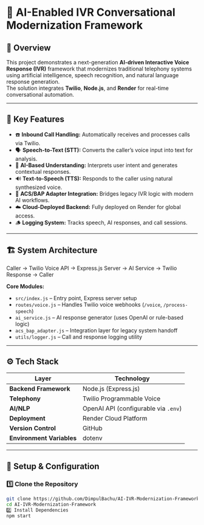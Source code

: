 # 🤖 AI-Enabled IVR Conversational Modernization Framework

## 🧩 Overview
This project demonstrates a next-generation **AI-driven Interactive Voice Response (IVR)** framework that modernizes traditional telephony systems using artificial intelligence, speech recognition, and natural language response generation.  
The solution integrates **Twilio**, **Node.js**, and **Render** for real-time conversational automation.

---

## 🚀 Key Features
- ☎️ **Inbound Call Handling:** Automatically receives and processes calls via Twilio.
- 🗣️ **Speech-to-Text (STT):** Converts the caller’s voice input into text for analysis.
- 🧠 **AI-Based Understanding:** Interprets user intent and generates contextual responses.
- 🔊 **Text-to-Speech (TTS):** Responds to the caller using natural synthesized voice.
- 🔗 **ACS/BAP Adapter Integration:** Bridges legacy IVR logic with modern AI workflows.
- ☁️ **Cloud-Deployed Backend:** Fully deployed on Render for global access.
- 🪵 **Logging System:** Tracks speech, AI responses, and call sessions.

---

## 🏗️ System Architecture
Caller → Twilio Voice API → Express.js Server → AI Service → Twilio Response → Caller

**Core Modules:**
- `src/index.js` – Entry point, Express server setup  
- `routes/voice.js` – Handles Twilio voice webhooks (`/voice`, `/process-speech`)  
- `ai_service.js` – AI response generator (uses OpenAI or rule-based logic)  
- `acs_bap_adapter.js` – Integration layer for legacy system handoff  
- `utils/logger.js` – Call and response logging utility  

---

## ⚙️ Tech Stack
| Layer | Technology |
|-------|-------------|
| **Backend Framework** | Node.js (Express.js) |
| **Telephony** | Twilio Programmable Voice |
| **AI/NLP** | OpenAI API (configurable via `.env`) |
| **Deployment** | Render Cloud Platform |
| **Version Control** | GitHub |
| **Environment Variables** | dotenv |

---

## 🔧 Setup & Configuration

### 1️⃣ Clone the Repository
```bash
git clone https://github.com/DimpulBachu/AI-IVR-Modernization-Framework.git
cd AI-IVR-Modernization-Framework
2️⃣ Install Dependencies
npm start
